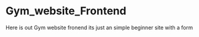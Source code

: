 # Gym_website_Frontend
Here is out Gym website fronend
its just an simple beginner site with a form
